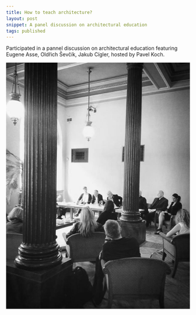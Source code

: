 ```yaml
---
title: How to teach architecture?
layout: post
snippet: A panel discussion on architectural education
tags: published
---
```


Participated in a pannel discussion on architectural education featuring Eugene
Asse, Oldřich Ševčík, Jakub Cígler, hosted by Pavel Koch.



![](/img/education.1.jpg)

